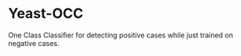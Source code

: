 # Yeast-OCC
One Class Classifier for detecting positive cases while just trained on negative cases.
